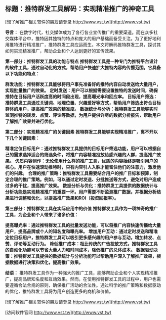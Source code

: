 ## **标题：推特群发工具解码：实现精准推广的神奇工具**

[想了解推广相关软件的朋友请登录 http://www.vst.tw](http://www.vst.tw)

**导言：**
在数字时代，社交媒体成为了各行各业宣传推广的重要渠道。而在众多社交媒体平台中，推特因其独特的特点和庞大的用户基础而备受关注。为了更好地利用推特进行精准推广，推特群发工具应运而生。本文将解码推特群发工具，探讨其如何实现精准推广，帮助企业和个人达到更好的宣传效果。

**第一部分：推特群发工具的功能与特点**
**推特群发工具是一种专门为推特平台设计的软件工具，通过自动化的方式，帮助用户快速扩大推特内容的传播范围。它具备以下功能和特点：**

**群发功能：推特群发工具能够将用户事先准备好的推特内容自动发送给大量用户，实现批量推广的效果。**
**定时发送：用户可以根据需要设置推特的发送时间，确保推特在目标用户活跃度高的时间段出现，提高曝光率和回应率。**
**目标用户筛选：推特群发工具通过关键词、地理位置、兴趣爱好等方式，帮助用户筛选出符合目标群体的用户，提高推广效果的精准度。**
**数据统计与分析：推特群发工具能够实时监测推特的转发、点赞、评论等数据，为用户提供详尽的数据分析报告，帮助用户了解推广效果并进行优化。**

**第二部分：实现精准推广的关键因素**
**推特群发工具能够实现精准推广，离不开以下几个关键因素：**

**精准定位目标用户：通过推特群发工具提供的目标用户筛选功能，用户可以根据自己的需求选择适合的筛选条件，将推广内容精准投放给感兴趣的人群，提高推广效果。**
**优质内容创作：无论使用什么样的推广工具，优质的内容始终是吸引用户的核心。用户在快速滚动推特时，只有内容引人入胜才能留住他们的注意力，激发他们的兴趣。**
**合理的推广策略：推特群发工具需要结合用户的推广目标和预算，制定合理的推广策略。例如，可以通过定时发送、分批推送等方式，避免对用户造成过多的干扰，提高推广效果。**
**数据分析与优化：推特群发工具提供的数据统计与分析功能是实现精准推广的重要一环。用户需要不断监测推广数据，并根据分析结果进行调整和优化，以提高推广效果和ROI（投资回报率）。**

**第三部分：推特群发工具在实际应用中的价值**
**推特群发工具作为一项神奇的推广工具，为企业和个人带来了诸多价值：**

**提高曝光率：通过推特群发工具的批量发送功能，可以将推广内容快速传播给大量用户，提高品牌或个人的知名度和曝光率。**
**增加用户互动：通过定时发送和精准定位目标用户，推特群发工具可以吸引更多感兴趣的用户参与互动，增加转发、点赞、评论等互动行为。**
**降低推广成本：相比传统的广告投放方式，推特群发工具的自动化功能可以节省大量人力和时间成本，降低推广的总体成本。**
**数据驱动决策：推特群发工具提供的数据统计与分析功能可以帮助用户深入了解推广效果，根据数据进行决策和优化，提高推广效果。**

**结语：**
推特群发工具作为一种强大的推广工具，能够帮助企业和个人实现精准推广，提高品牌知名度和互动效果。然而，在使用推特群发工具的过程中，用户也需要遵循合法合规的原则，确保推广活动的合法性。通过科学的推广策略和数据驱动的优化，推特群发工具将为用户创造更多的商机和价值。

[想了解推广相关软件的朋友请登录 http://www.vst.tw](http://www.vst.tw)


[访问软件官网 http://www.vst.tw](http://www.vst.tw)
